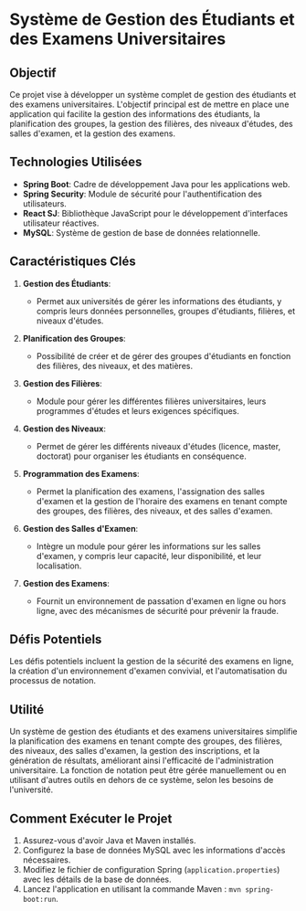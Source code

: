 # Système de Gestion des Étudiants et des Examens Universitaires

## Objectif

Ce projet vise à développer un système complet de gestion des étudiants et des examens universitaires. L'objectif principal est de mettre en place une application qui facilite la gestion des informations des étudiants, la planification des groupes, la gestion des filières, des niveaux d'études, des salles d'examen, et la gestion des examens.

## Technologies Utilisées

- **Spring Boot**: Cadre de développement Java pour les applications web.
- **Spring Security**: Module de sécurité pour l'authentification des utilisateurs.
- **React SJ**: Bibliothèque JavaScript pour le développement d'interfaces utilisateur réactives.
- **MySQL**: Système de gestion de base de données relationnelle.

## Caractéristiques Clés

1. **Gestion des Étudiants**:
   - Permet aux universités de gérer les informations des étudiants, y compris leurs données personnelles, groupes d'étudiants, filières, et niveaux d'études.

2. **Planification des Groupes**:
   - Possibilité de créer et de gérer des groupes d'étudiants en fonction des filières, des niveaux, et des matières.

3. **Gestion des Filières**:
   - Module pour gérer les différentes filières universitaires, leurs programmes d'études et leurs exigences spécifiques.

4. **Gestion des Niveaux**:
   - Permet de gérer les différents niveaux d'études (licence, master, doctorat) pour organiser les étudiants en conséquence.

5. **Programmation des Examens**:
   - Permet la planification des examens, l'assignation des salles d'examen et la gestion de l'horaire des examens en tenant compte des groupes, des filières, des niveaux, et des salles d'examen.

6. **Gestion des Salles d'Examen**:
   - Intègre un module pour gérer les informations sur les salles d'examen, y compris leur capacité, leur disponibilité, et leur localisation.

7. **Gestion des Examens**:
   - Fournit un environnement de passation d'examen en ligne ou hors ligne, avec des mécanismes de sécurité pour prévenir la fraude.

## Défis Potentiels

Les défis potentiels incluent la gestion de la sécurité des examens en ligne, la création d'un environnement d'examen convivial, et l'automatisation du processus de notation.

## Utilité

Un système de gestion des étudiants et des examens universitaires simplifie la planification des examens en tenant compte des groupes, des filières, des niveaux, des salles d'examen, la gestion des inscriptions, et la génération de résultats, améliorant ainsi l'efficacité de l'administration universitaire. La fonction de notation peut être gérée manuellement ou en utilisant d'autres outils en dehors de ce système, selon les besoins de l'université.

## Comment Exécuter le Projet

1. Assurez-vous d'avoir Java et Maven installés.
2. Configurez la base de données MySQL avec les informations d'accès nécessaires.
3. Modifiez le fichier de configuration Spring (`application.properties`) avec les détails de la base de données.
4. Lancez l'application en utilisant la commande Maven : `mvn spring-boot:run`.
